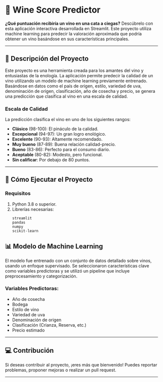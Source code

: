 # 🍷 Wine Score Predictor

**¿Qué puntuación recibiría un vino en una cata a ciegas?** Descúbrelo con esta aplicación interactiva desarrollada en Streamlit. Este proyecto utiliza machine learning para predecir la valoración aproximada que podría obtener un vino basándose en sus características principales.

---

## 📝 Descripción del Proyecto

Este proyecto es una herramienta creada para los amantes del vino y entusiastas de la enología. La aplicación permite predecir la calidad de un vino utilizando un modelo de machine learning previamente entrenado. Basándose en datos como el país de origen, estilo, variedad de uva, denominación de origen, clasificación, año de cosecha y precio, se genera una predicción que clasifica al vino en una escala de calidad.

### Escala de Calidad
La predicción clasifica el vino en uno de los siguientes rangos:

- **Clásico** (98-100): El pináculo de la calidad.
- **Excepcional** (94-97): Un gran logro enológico.
- **Excelente** (90-93): Altamente recomendado.
- **Muy bueno** (87-89): Buena relación calidad-precio.
- **Bueno** (83-86): Perfecto para el consumo diario.
- **Aceptable** (80-82): Modesto, pero funcional.
- **Sin calificar**: Por debajo de 80 puntos.

---

## 🚀 Cómo Ejecutar el Proyecto

### Requisitos
1. Python 3.8 o superior.
2. Librerías necesarias:
    ```
    streamlit
    pandas
    numpy
    scikit-learn
    ```


## 📊 Modelo de Machine Learning

El modelo fue entrenado con un conjunto de datos detallado sobre vinos, usando un enfoque supervisado. Se seleccionaron características clave como variables predictoras y se utilizó un pipeline que incluye preprocesamiento y categorización.

### Variables Predictoras:
- Año de cosecha
- Bodega
- Estilo de vino
- Variedad de uva
- Denominación de origen
- Clasificación (Crianza, Reserva, etc.)
- Precio estimado

---

## 💻 Contribución

Si deseas contribuir al proyecto, ¡eres más que bienvenido! Puedes reportar problemas, proponer mejoras o realizar un pull request.

---
